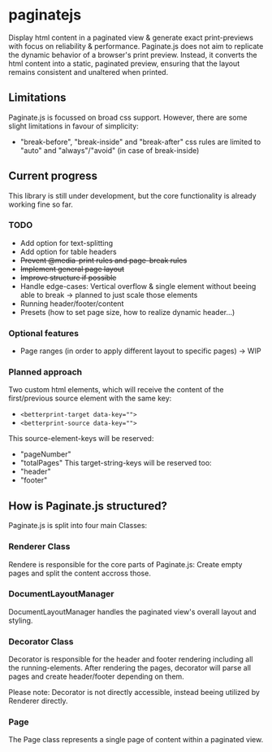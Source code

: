 # paginatejs
Display html content in a paginated view & generate exact print-previews with focus on reliability & performance. Paginate.js does not aim to replicate the dynamic behavior of a browser's print preview. Instead, it converts the html content into a static, paginated preview, ensuring that the layout remains consistent and unaltered when printed.

## Limitations
Paginate.js is focussed on broad css support. However, there are some slight limitations in favour of simplicity:
- "break-before", "break-inside" and "break-after" css rules are limited to "auto" and "always"/"avoid" (in case of break-inside)

## Current progress
This library is still under development, but the core functionality is already working fine so far.

### TODO
- Add option for text-splitting
- Add option for table headers
- ~~Prevent @media-print rules and page-break rules~~
- ~~Implement general page layout~~
- ~~Improve structure if possible~~
- Handle edge-cases: Vertical overflow & single element without beeing able to break -> planned to just scale those elements
- Running header/footer/content
- Presets (how to set page size, how to realize dynamic header...)

### Optional features
- Page ranges (in order to apply different layout to specific pages) -> WIP

### Planned approach
Two custom html elements, which will receive the content of the first/previous source element with the same key:

- `<betterprint-target data-key=""> `
- `<betterprint-source data-key="">`

This source-element-keys will be reserved: 
- "pageNumber"
- "totalPages"
This target-string-keys will be reserved too:
- "header"
- "footer"

## How is Paginate.js structured?

Paginate.js is split into four main Classes:

### Renderer Class

Rendere is responsible for the core parts of Paginate.js: Create empty pages and split the content accross those.

### DocumentLayoutManager

DocumentLayoutManager handles the paginated view's overall layout and styling.

### Decorator Class

Decorator is responsible for the header and footer rendering including all the running-elements. After rendering the pages, decorator will parse all pages and create header/footer depending on them.

Please note: Decorator is not directly accessible, instead beeing utilized by Renderer directly.

### Page

The Page class represents a single page of content within a paginated view.